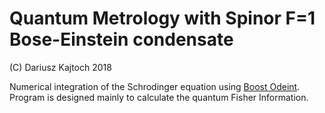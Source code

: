 Quantum Metrology with Spinor F=1 Bose-Einstein condensate
==========================================================
(C) Dariusz Kajtoch 2018

Numerical integration of the Schrodinger equation using [Boost Odeint](https://www.boost.org/doc/libs/1_66_0/libs/numeric/odeint/doc/html/index.html).
Program is designed mainly to calculate the quantum Fisher Information.
